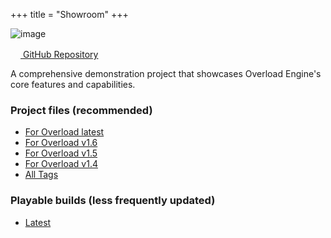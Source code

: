 +++
title = "Showroom"
+++

![image](https://github.com/user-attachments/assets/f4cd7fca-d410-4fbf-90d1-e23b8ffcf61d)

[<img src="https://img.icons8.com/fluent/48/000000/github.png" width=16/> GitHub Repository](https://github.com/Overload-Technologies/Showroom)

A comprehensive demonstration project that showcases Overload Engine's core features and capabilities.

### Project files (recommended)
- [For Overload latest](https://github.com/Overload-Technologies/Showroom)
- [For Overload v1.6](https://github.com/Overload-Technologies/Showroom/tree/made-for-overload-v1.6)
- [For Overload v1.5](https://github.com/Overload-Technologies/Showroom/tree/made-for-overload-v1.5)
- [For Overload v1.4](https://github.com/Overload-Technologies/Showroom/tree/made-for-overload-v1.4)
- [All Tags](https://github.com/Overload-Technologies/Showroom/tags)

### Playable builds (less frequently updated)
- [Latest](https://github.com/Overload-Technologies/Showroom/releases)
